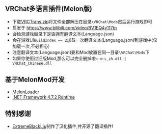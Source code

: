 ﻿## VRChat多语言插件(Melon版)

* 下载[VRCTrans.zip](https://github.com/XLjiangA/VRChat-ModuleLoader-Csharp/releases/download/v1.0.1/VRCTrans.zip)将文件全部解压在目录`\VRChat\Mods`然后运行游戏即可
* 启发于 https://www.bilibili.com/video/BV1EQ4y117tn
* 会检测游戏目录下是否拥有翻译文本(Language.json)
* 会在游戏UI`buildIndex == 2`加载一次翻译文本(Language.json)到游戏中(仅加载一次,不必担心)
* 注意翻译文本(Language.json)要和Mod放置在同一目录`\VRChat\Mods`下
* 如果你使用过旧版Mod,那么可以完全删掉啦~ `vrc_zh.dll | VRChat_Chinese.dll`
## 基于MelonMod开发

- [MelonLoader](https://github.com/LavaGang/MelonLoader)
- [.NET Framework 4.7.2 Runtime](https://dotnet.microsoft.com/download/dotnet-framework/net472)

## 特别感谢

- [ExtremeBlackLiu](https://github.com/extremeblackliu)制作了汉化插件,并开源了翻译插件!
